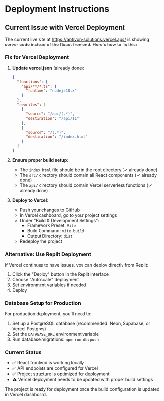 # Deployment Instructions

## Current Issue with Vercel Deployment

The current live site at https://aptivon-solutions.vercel.app/ is showing server code instead of the React frontend. Here's how to fix this:

### Fix for Vercel Deployment

1. **Update vercel.json** (already done):
   ```json
   {
     "functions": {
       "api/**/*.ts": {
         "runtime": "nodejs18.x"
       }
     },
     "rewrites": [
       {
         "source": "/api/(.*)",
         "destination": "/api/$1"
       },
       {
         "source": "/(.*)",
         "destination": "/index.html"
       }
     ]
   }
   ```

2. **Ensure proper build setup**:
   - The `index.html` file should be in the root directory (✓ already done)
   - The `src/` directory should contain all React components (✓ already done)
   - The `api/` directory should contain Vercel serverless functions (✓ already done)

3. **Deploy to Vercel**:
   - Push your changes to GitHub
   - In Vercel dashboard, go to your project settings
   - Under "Build & Development Settings":
     - Framework Preset: `Vite`
     - Build Command: `vite build`
     - Output Directory: `dist`
   - Redeploy the project

### Alternative: Use Replit Deployment

If Vercel continues to have issues, you can deploy directly from Replit:

1. Click the "Deploy" button in the Replit interface
2. Choose "Autoscale" deployment
3. Set environment variables if needed
4. Deploy

### Database Setup for Production

For production deployment, you'll need to:

1. Set up a PostgreSQL database (recommended: Neon, Supabase, or Vercel Postgres)
2. Set the `DATABASE_URL` environment variable
3. Run database migrations: `npm run db:push`

### Current Status

- ✅ React frontend is working locally
- ✅ API endpoints are configured for Vercel
- ✅ Project structure is optimized for deployment
- ⚠️ Vercel deployment needs to be updated with proper build settings

The project is ready for deployment once the build configuration is updated in Vercel dashboard.